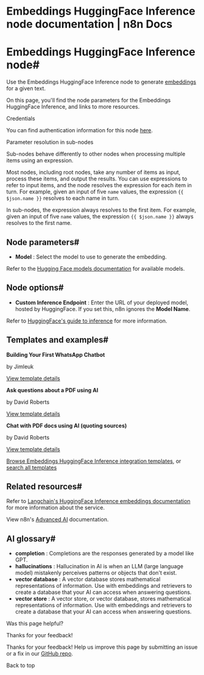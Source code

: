 # Embeddings HuggingFace Inference node documentation | n8n Docs

[ ](https://github.com/n8n-io/n8n-docs/edit/main/docs/integrations/builtin/cluster-nodes/sub-nodes/n8n-nodes-langchain.embeddingshuggingfaceinference.md "Edit this page")

# Embeddings HuggingFace Inference node#

Use the Embeddings HuggingFace Inference node to generate [embeddings](../../../../../glossary/#ai-embedding) for a given text.

On this page, you'll find the node parameters for the Embeddings HuggingFace Inference, and links to more resources.

Credentials

You can find authentication information for this node [here](../../../credentials/huggingface/).

Parameter resolution in sub-nodes

Sub-nodes behave differently to other nodes when processing multiple items using an expression.

Most nodes, including root nodes, take any number of items as input, process these items, and output the results. You can use expressions to refer to input items, and the node resolves the expression for each item in turn. For example, given an input of five `name` values, the expression `{{ $json.name }}` resolves to each name in turn.

In sub-nodes, the expression always resolves to the first item. For example, given an input of five `name` values, the expression `{{ $json.name }}` always resolves to the first name.

## Node parameters#

  * **Model** : Select the model to use to generate the embedding.

Refer to the [Hugging Face models documentation](https://huggingface.co/models?other=embeddings) for available models.

## Node options#

  * **Custom Inference Endpoint** : Enter the URL of your deployed model, hosted by HuggingFace. If you set this, n8n ignores the **Model Name**.

Refer to [HuggingFace's guide to inference](https://huggingface.co/inference-endpoints) for more information.

## Templates and examples#

**Building Your First WhatsApp Chatbot**

by Jimleuk

[View template details](https://n8n.io/workflows/2465-building-your-first-whatsapp-chatbot/)

**Ask questions about a PDF using AI**

by David Roberts

[View template details](https://n8n.io/workflows/1960-ask-questions-about-a-pdf-using-ai/)

**Chat with PDF docs using AI (quoting sources)**

by David Roberts

[View template details](https://n8n.io/workflows/2165-chat-with-pdf-docs-using-ai-quoting-sources/)

[Browse Embeddings HuggingFace Inference integration templates](https://n8n.io/integrations/embeddings-hugging-face-inference/), or [search all templates](https://n8n.io/workflows/)

## Related resources#

Refer to [Langchain's HuggingFace Inference embeddings documentation](https://js.langchain.com/docs/integrations/text_embedding/hugging_face_inference/) for more information about the service.

View n8n's [Advanced AI](../../../../../advanced-ai/) documentation.

## AI glossary#

  * **completion** : Completions are the responses generated by a model like GPT.
  * **hallucinations** : Hallucination in AI is when an LLM (large language model) mistakenly perceives patterns or objects that don't exist.
  * **vector database** : A vector database stores mathematical representations of information. Use with embeddings and retrievers to create a database that your AI can access when answering questions.
  * **vector store** : A vector store, or vector database, stores mathematical representations of information. Use with embeddings and retrievers to create a database that your AI can access when answering questions.

Was this page helpful? 

Thanks for your feedback! 

Thanks for your feedback! Help us improve this page by submitting an issue or a fix in our [GitHub repo](https://github.com/n8n-io/n8n-docs). 

Back to top
